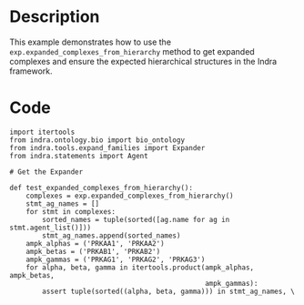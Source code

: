 # Description
This example demonstrates how to use the `exp.expanded_complexes_from_hierarchy` method to get expanded complexes and ensure the expected hierarchical structures in the Indra framework.

# Code
```
import itertools
from indra.ontology.bio import bio_ontology
from indra.tools.expand_families import Expander
from indra.statements import Agent

# Get the Expander

def test_expanded_complexes_from_hierarchy():
    complexes = exp.expanded_complexes_from_hierarchy()
    stmt_ag_names = []
    for stmt in complexes:
        sorted_names = tuple(sorted([ag.name for ag in stmt.agent_list()]))
        stmt_ag_names.append(sorted_names)
    ampk_alphas = ('PRKAA1', 'PRKAA2')
    ampk_betas = ('PRKAB1', 'PRKAB2')
    ampk_gammas = ('PRKAG1', 'PRKAG2', 'PRKAG3')
    for alpha, beta, gamma in itertools.product(ampk_alphas, ampk_betas,
                                                ampk_gammas):
        assert tuple(sorted((alpha, beta, gamma))) in stmt_ag_names, \

```
